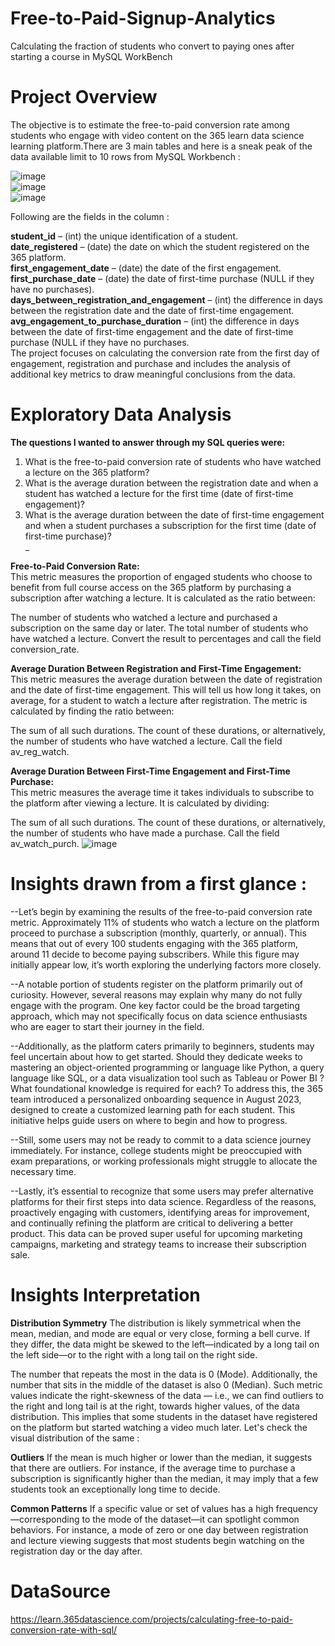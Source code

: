 # Free-to-Paid-Signup-Analytics
Calculating the fraction of students who convert to paying ones after starting a course in MySQL WorkBench

# Project Overview
The objective is to estimate the free-to-paid conversion rate among students who engage with video content on the 365 learn data science learning platform.There are 3 main tables and here is a sneak peak of the data available limit to 10 rows from MySQL Workbench : 

![image](https://github.com/user-attachments/assets/3d630b64-4ff0-432a-bfb6-545f81c1e321) <br>
![image](https://github.com/user-attachments/assets/d75202f9-7265-4b53-ba7c-4e94bc2536e4) <br>
![image](https://github.com/user-attachments/assets/c5fee064-8448-4211-8024-c4b8e6c337f3) <br>


Following are the fields in the column : 

**student_id** – (int) the unique identification of a student.<br>
**date_registered** – (date) the date on which the student registered on the 365 platform. <br>
**first_engagement_date** – (date) the date of the first engagement.<br>
**first_purchase_date** – (date) the date of first-time purchase (NULL if they have no purchases).<br>
**days_between_registration_and_engagement** – (int) the difference in days between the registration date and the date of first-time engagement.<br>
**avg_engagement_to_purchase_duration** – (int) the difference in days between the date of first-time engagement and the date of first-time purchase (NULL if they have no purchases.<br>
The project focuses on calculating the conversion rate from the first day of engagement, registration and purchase and includes the analysis of additional key metrics to draw meaningful conclusions from the data.

# Exploratory Data Analysis
**The questions I wanted to answer through my SQL queries were:** <br>
1. What is the free-to-paid conversion rate of students who have watched a lecture on the 365 platform? <br>
2. What is the average duration between the registration date and when a student has watched a lecture for the first time (date of first-time engagement)? <br>
3. What is the average duration between the date of first-time engagement and when a student purchases a subscription for the first time (date of first-time purchase)?<br>_

**Free-to-Paid Conversion Rate:** <br>
This metric measures the proportion of engaged students who choose to benefit from full course access on the 365 platform by purchasing a subscription after watching a lecture. It is calculated as the ratio between:

The number of students who watched a lecture and purchased a subscription on the same day or later.
The total number of students who have watched a lecture.
Convert the result to percentages and call the field conversion_rate.


**Average Duration Between Registration and First-Time Engagement:** <br>
This metric measures the average duration between the date of registration and the date of first-time engagement. This will tell us how long it takes, on average, for a student to watch a lecture after registration. The metric is calculated by finding the ratio between:

The sum of all such durations.
The count of these durations, or alternatively, the number of students who have watched a lecture.
Call the field av_reg_watch.

**Average Duration Between First-Time Engagement and First-Time Purchase:** <br>
This metric measures the average time it takes individuals to subscribe to the platform after viewing a lecture. It is calculated by dividing:

The sum of all such durations.
The count of these durations, or alternatively, the number of students who have made a purchase.
Call the field av_watch_purch.
![image](https://github.com/user-attachments/assets/2bc80be7-ca46-4d51-a2c2-63b98b7c968f)

# Insights drawn from a first glance : 
--Let’s begin by examining the results of the free-to-paid conversion rate metric. Approximately 11% of students who watch a lecture on the platform proceed to purchase a subscription (monthly, quarterly, or annual). This means that out of every 100 students engaging with the 365 platform, around 11 decide to become paying subscribers. While this figure may initially appear low, it’s worth exploring the underlying factors more closely.

--A notable portion of students register on the platform primarily out of curiosity. However, several reasons may explain why many do not fully engage with the program. One key factor could be the broad targeting approach, which may not specifically focus on data science enthusiasts who are eager to start their journey in the field.

--Additionally, as the platform caters primarily to beginners, students may feel uncertain about how to get started. Should they dedicate weeks to mastering an object-oriented programming or language like Python, a query language like SQL, or a data visualization tool such as Tableau or Power BI ? What foundational knowledge is required for each? To address this, the 365 team introduced a personalized onboarding sequence in August 2023, designed to create a customized learning path for each student. This initiative helps guide users on where to begin and how to progress.

--Still, some users may not be ready to commit to a data science journey immediately. For instance, college students might be preoccupied with exam preparations, or working professionals might struggle to allocate the necessary time.

--Lastly, it’s essential to recognize that some users may prefer alternative platforms for their first steps into data science. Regardless of the reasons, proactively engaging with customers, identifying areas for improvement, and continually refining the platform are critical to delivering a better product. This data can be proved super useful for upcoming marketing campaigns, marketing and strategy teams to increase their subscription sale.

# Insights Interpretation
**Distribution Symmetry**
The distribution is likely symmetrical when the mean, median, and mode are equal or very close, forming a bell curve. If they differ, the data might be skewed to the left—indicated by a long tail on the left side—or to the right with a long tail on the right side.

The number that repeats the most in the data is 0 (Mode). Additionally, the number that sits in the middle of the dataset is also 0 (Median). Such metric values indicate the right-skewness of the data — i.e., we can find outliers to the right and long tail is at the right, towards higher values, of the data distribution. This implies that some students in the dataset have registered on the platform but started watching a video much later. Let's check the visual distribution of the same : 

**Outliers**
If the mean is much higher or lower than the median, it suggests that there are outliers. For instance, if the average time to purchase a subscription is significantly higher than the median, it may imply that a few students took an exceptionally long time to decide.

**Common Patterns**
If a specific value or set of values has a high frequency—corresponding to the mode of the dataset—it can spotlight common behaviors. For instance, a mode of zero or one day between registration and lecture viewing suggests that most students begin watching on the registration day or the day after.

# DataSource
https://learn.365datascience.com/projects/calculating-free-to-paid-conversion-rate-with-sql/
